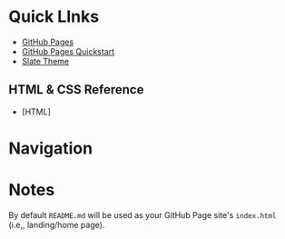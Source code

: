 # Quick LInks
- [GitHub Pages](https://cstkennedy.github.io/cs410-pages-demo-thursday/)
- [GitHub Pages Quickstart](https://docs.github.com/en/pages/quickstart)
- [Slate Theme](https://github.com/pages-themes/slate?tab=readme-ov-file#usage)

## HTML & CSS Reference
- [HTML]
# Navigation

# Notes
By default `README.md` will be used as your GitHub Page site's `index.html` (i.e,, landing/home page).
